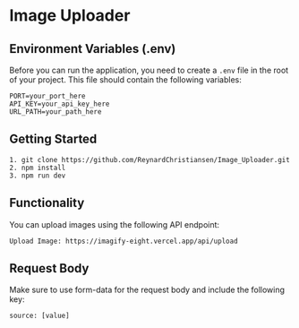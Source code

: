 # Image Uploader



## Environment Variables (.env)

Before you can run the application, you need to create a `.env` file in the root of your project. This file should contain the following variables:


    PORT=your_port_here
    API_KEY=your_api_key_here
    URL_PATH=your_path_here

## Getting Started
    1. git clone https://github.com/ReynardChristiansen/Image_Uploader.git
    2. npm install
    3. npm run dev

## Functionality

You can upload images using the following API endpoint:

    Upload Image: https://imagify-eight.vercel.app/api/upload

## Request Body

Make sure to use form-data for the request body and include the following key:

    source: [value]




